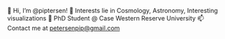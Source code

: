 👋 Hi, I’m @piptersen!
👀 Interests lie in Cosmology, Astronomy, Interesting visualizations
🌱 PhD Student @ Case Western Reserve University
📫 Contact me at petersenpip@gmail.com

<!---
piptersen/piptersen is a ✨ special ✨ repository because its `README.md` (this file) appears on your GitHub profile.
You can click the Preview link to take a look at your changes.
--->

